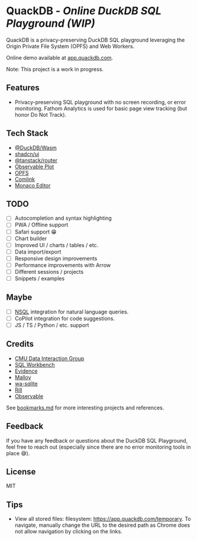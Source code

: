 # QuackDB - _Online DuckDB SQL Playground (WIP)_

QuackDB is a privacy-preserving DuckDB SQL playground leveraging the Origin Private File System (OPFS) and Web Workers.

Online demo available at [app.quackdb.com](https://app.quackdb.com).

Note: This project is a work in progress.

## Features

- Privacy-preserving SQL playground with no screen recording, or error monitoring. Fathom Analytics is used for basic page view tracking (but honor Do Not Track).

## Tech Stack

- [@DuckDB/Wasm](https://duckdb.org/)
- [shadcn/ui](https://ui.shadcn.com/)
- [@tanstack/router](https://tanstack.com/router/latest)
- [Observable Plot](https://observablehq.com/plot/)
- [OPFS](https://web.dev/file-system-access/)
- [Comlink](https://github.com/GoogleChromeLabs/comlink)
- [Monaco Editor](https://microsoft.github.io/monaco-editor/)

## TODO

- [ ] Autocompletion and syntax highlighting
- [ ] PWA / Offline support
- [ ] Safari support 😁
- [ ] Chart builder
- [ ] Improved UI / charts / tables / etc.
- [ ] Data import/export
- [ ] Responsive design improvements
- [ ] Performance improvements with Arrow
- [ ] Different sessions / projects
- [ ] Snippets / examples

## Maybe

- [ ] [NSQL](https://motherduck.com/blog/duckdb-text2sql-llm/) integration for natural language queries.
- [ ] CoPilot integration for code suggestions.
- [ ] JS / TS / Python / etc. support

## Credits

- [CMU Data Interaction Group](https://github.com/cmudig)
- [SQL Workbench](https://sql-workbench.com/)
- [Evidence](https://github.com/evidence-dev/evidence)
- [Malloy](https://github.com/malloydata/malloy)
- [wa-sqlite](https://github.com/rhashimoto/wa-sqlite/blob/master/demo/demo-worker.js)
- [Rill](https://github.com/rilldata/rill)
- [Observable](https://github.com/observablehq)

See [bookmarks.md](./bookmarks.md) for more interesting projects and references.

## Feedback

If you have any feedback or questions about the DuckDB SQL Playground, feel free to reach out (especially since there are no error monitoring tools in place 😅).

## License

MIT

## Tips

- View all stored files: filesystem: <https://app.quackdb.com/temporary>. To navigate, manually change the URL to the desired path as Chrome does not allow navigation by clicking on the links.
